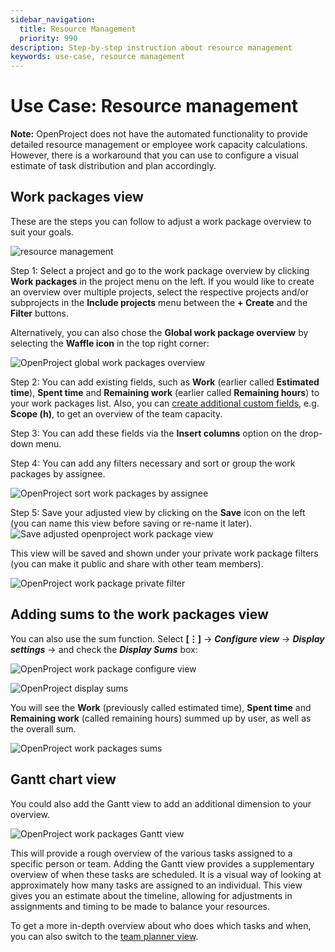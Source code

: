 ```yaml
---
sidebar_navigation:
  title: Resource Management
  priority: 990
description: Step-by-step instruction about resource management
keywords: use-case, resource management
---
```


# Use Case: Resource management

**Note:**  OpenProject does not have the automated functionality to provide detailed resource management or employee work capacity calculations. However, there is a workaround that you can use to configure a visual estimate of task distribution and plan accordingly.

## Work packages view

These are the steps you can follow to adjust a work package overview to suit your goals.

![resource management](configure_wp_view.png)

Step 1: Select a project and go to the work package overview by clicking **Work packages** in the project menu on the left. If you would like to create an overview over multiple projects, select the respective projects and/or subprojects in the **Include projects** menu between the **+ Create** and the **Filter** buttons.

Alternatively, you can also chose the **Global work package overview** by selecting the **Waffle icon** in the top right corner:

![OpenProject global work packages overview](openproject_global_wp_view.png)

Step 2: You can add existing fields, such as **Work** (earlier called **Estimated time**), **Spent time** and **Remaining work** (earlier called **Remaining hours**) to your work packages list. Also, you can [create additional custom fields](../../system-admin-guide/custom-fields/), e.g. **Scope (h)**, to get an overview of the team capacity.

Step 3: You can add these fields via the **Insert columns** option on the drop-down menu.

Step 4: You can add any filters necessary and sort or group the work packages by assignee.

![OpenProject sort work packages by assignee](openproject_sort_by_assignee.png)

Step 5: Save your adjusted view by clicking on the **Save** icon on the left (you can name this view before saving or re-name it later). ![Save adjusted openproject work package view](openproject_save_wp_adjusted_view.png)

This view will be saved and shown under your private work package filters (you can make it public and share with other team members).

![OpenProject work package private filter](work_package_private_filter.png)

## Adding sums to the work packages view

You can also use the sum function. Select **\[⋮\]** -> ***Configure view*** -> ***Display settings*** -> and check the ***Display Sums*** box:

![OpenProject work package configure view](openproject_configure_view.png)

![OpenProject display sums](openproject_display_sums.png)

You will see the **Work** (previously called estimated time), **Spent time** and **Remaining work** (called remaining hours) summed up by user, as well as the overall sum.

![OpenProject work packages sums](openproject_work_packages_sum.png)

## Gantt chart view

You could also add the Gantt view to add an additional dimension to your overview.

![OpenProject work packages Gantt view](openproject_wp_gantt_view.png)

This will provide a rough overview of the various tasks assigned to a specific person or team. Adding the Gantt view provides a supplementary overview of when these tasks are scheduled. It is a visual way of looking at approximately how many tasks are assigned to an individual. This view gives you an estimate about the timeline, allowing for adjustments in assignments and timing to be made to balance your resources.

To get a more in-depth overview about who does which tasks and when, you can also switch to the [team planner view](../../user-guide/team-planner/).
